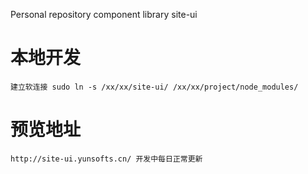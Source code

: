 Personal repository component library site-ui 
# 本地开发
```
建立软连接 sudo ln -s /xx/xx/site-ui/ /xx/xx/project/node_modules/
```
# 预览地址
```
http://site-ui.yunsofts.cn/ 开发中每日正常更新
```

